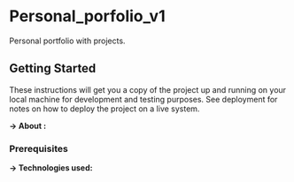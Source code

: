# Personal_porfolio_v1


Personal portfolio with projects.

## Getting Started

These instructions will get you a copy of the project up and running on your local machine for development and testing purposes. See deployment for notes on how to deploy the project on a live system.

<b>-> About : </b> 

### Prerequisites

<b>-> Technologies used: </b> 
